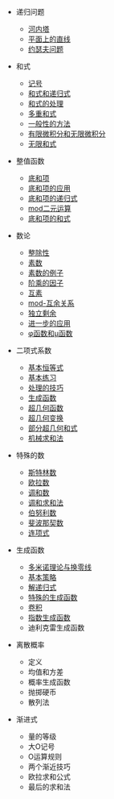 * 递归问题

    * [河内塔]()
    * [平面上的直线]()
    * [约瑟夫问题]()

* 和式

    * [记号]()
    * [和式和递归式]()
    * [和式的处理]()
    * [多重和式]()
    * [一般性的方法]()
    * [有限微积分和无限微积分]()
    * [无限和式]()

* 整值函数

    * [底和项]()
    * [底和项的应用]()
    * [底和项的递归式]()
    * [mod二元运算]()
    * [底和项的和式]()

* 数论

    * [整除性]()
    * [素数]()
    * [素数的例子]()
    * [阶乘的因子]()
    * [互素]()
    * [mod-互余关系]()
    * [独立剩余]()
    * [进一步的应用]()
    * [φ函数和μ函数]()

* 二项式系数

    * [基本恒等式]()
    * [基本练习]()
    * [处理的技巧]()
    * [生成函数]()
    * [超几何函数]()
    * [超几何变换]()
    * [部分超几何和式]()
    * [机械求和法]()

* 特殊的数

    * [斯特林数]()
    * [欧拉数]()
    * [调和数]()
    * [调和求和法]()
    * [伯努利数]()
    * [斐波那契数]()
    * [连项式]()

* 生成函数

    * [多米诺理论与换零线]()
    * [基本策略]()
    * [解递归式]()
    * [特殊的生成函数]()
    * [卷积]()
    * [指数生成函数]()
    * 迪利克雷生成函数

* 离散概率

    * 定义
    * 均值和方差
    * 概率生成函数
    * 抛掷硬币
    * 散列法

* 渐进式

    * 量的等级
    * 大O记号
    * O运算规则
    * 两个渐近技巧
    * 欧拉求和公式
    * 最后的求和法
